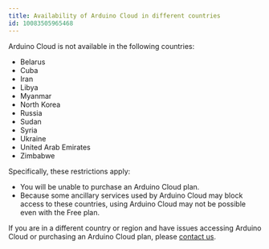 ```yaml
---
title: Availability of Arduino Cloud in different countries
id: 10083505965468
---
```


Arduino Cloud is not available in the following countries:

* Belarus
* Cuba
* Iran
* Libya
* Myanmar
* North Korea
* Russia
* Sudan
* Syria
* Ukraine
* United Arab Emirates
* Zimbabwe

Specifically, these restrictions apply:

* You will be unable to purchase an Arduino Cloud plan.
* Because some ancillary services used by Arduino Cloud may block access to these countries, using Arduino Cloud may not be possible even with the Free plan.

If you are in a different country or region and have issues accessing Arduino Cloud or purchasing an Arduino Cloud plan, please [contact us](https://www.arduino.cc/en/contact-us/).
